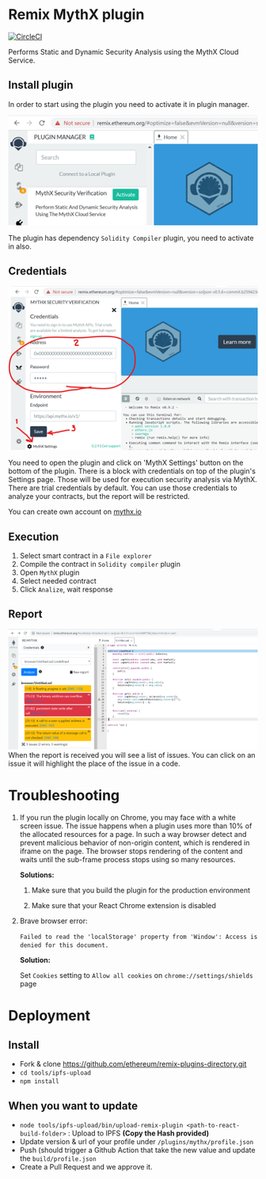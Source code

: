 # Remix MythX plugin

[![CircleCI](https://circleci.com/gh/aquiladev/remix-mythx-plugin/tree/master.svg?style=svg)](https://circleci.com/gh/aquiladev/remix-mythx-plugin/tree/master)

Performs Static and Dynamic Security Analysis using the MythX Cloud Service.

## Install plugin
In order to start using the plugin you need to activate it in plugin manager.

![Plugin activation](assets/plugin_activation.png?raw=true "Plugin activation")

The plugin has dependency `Solidity Compiler` plugin, you need to activate in also.

## Credentials
![Plugin settings](assets/plugin_usage.png?raw=true "Plugin settings")

You need to open the plugin and click on 'MythX Settings' button on the bottom of the plugin. There is a block with credentials on top of the plugin's Settings page. Those will be used for execution security analysis via MythX.
There are trial credentials by default. You can use those credentials to analyze your contracts, but the report will be restricted.

You can create own account on [mythx.io](https://mythx.io/)

## Execution
1. Select smart contract in a `File explorer`
2. Compile the contract in `Solidity compiler` plugin
3. Open `MythX` plugin
4. Select needed contract
5. Click `Analize`, wait response

## Report

![Plugin report](assets/plugin_report.png?raw=true "Plugin report")
When the report is received you will see a list of issues. You can click on an issue it will highlight the place of the issue in a code.

# Troubleshooting
1. If you run the plugin locally on Chrome, you may face with a white screen issue. The issue happens when a plugin uses more than 10% of the allocated resources for a page. In such a way browser detect and prevent malicious behavior of non-origin content, which is rendered in iframe on the page. The browser stops rendering of the content and waits until the sub-frame process stops using so many resources. 

    **Solutions:**

    1. Make sure that you build the plugin for the production environment
    
    2. Make sure that your React Chrome extension is disabled

2. Brave browser error:

    ```Failed to read the 'localStorage' property from 'Window': Access is denied for this document.```

    **Solution:**

    Set `Cookies` setting to `Allow all cookies` on `chrome://settings/shields` page

# Deployment
## Install

- Fork & clone https://github.com/ethereum/remix-plugins-directory.git
- `cd tools/ipfs-upload`
- `npm install`

## When you want to update

- `node tools/ipfs-upload/bin/upload-remix-plugin <path-to-react-build-folder>` : Upload to IPFS
  **(Copy the Hash provided)**
- Update version & url of your profile under `/plugins/mythx/profile.json`
- Push (should trigger a Github Action that take the new value and update the `build/profile.json`
- Create a Pull Request and we approve it.